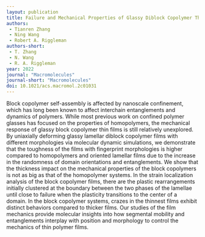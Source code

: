```yaml
---
layout: publication
title: Failure and Mechanical Properties of Glassy Diblock Copolymer Thin Films
authors:
 - Tianren Zhang
 - Ning Wang
 - Robert A. Riggleman
authors-short:
 - T. Zhang
 - N. Wang
 - R. A. Riggleman
year: 2022
journal: "Macromolecules"
journal-short: "Macromolecules"
doi: 10.1021/acs.macromol.2c01031
---
```

Block copolymer self-assembly is affected by nanoscale confinement, which has long been known to affect interchain entanglements and dynamics of polymers. While most previous work on confined polymer glasses has focused on the properties of homopolymers, the mechanical response of glassy block copolymer thin films is still relatively unexplored. By uniaxially deforming glassy lamellar diblock copolymer films with different morphologies via molecular dynamic simulations, we demonstrate that the toughness of the films with fingerprint morphologies is higher compared to homopolymers and oriented lamellar films due to the increase in the randomness of domain orientations and entanglements. We show that the thickness impact on the mechanical properties of the block copolymers is not as big as that of the homopolymer systems. In the strain localization analysis of the block copolymer films, there are the plastic rearrangements initially clustered at the boundary between the two phases of the lamellae until close to failure when the plasticity transitions to the center of a domain. In the block copolymer systems, crazes in the thinnest films exhibit distinct behaviors compared to thicker films. Our studies of the film mechanics provide molecular insights into how segmental mobility and entanglements interplay with position and morphology to control the mechanics of thin polymer films.
